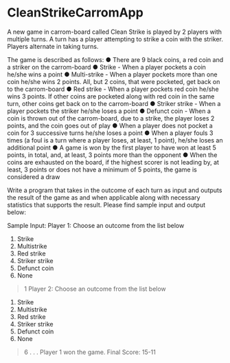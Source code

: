 # CleanStrikeCarromApp
A new game in carrom-board called Clean Strike is played by 2 players with multiple turns. A
turn has a player attempting to strike a coin with the striker. Players alternate in taking turns.

The game is described as follows:
● There are 9 black coins, a red coin and a striker on the carrom-board
● Strike - When a player pockets a coin he/she wins a point
● Multi-strike - When a player pockets more than one coin he/she wins 2 points. All, but 2
coins, that were pocketed, get back on to the carrom-board
● Red strike - When a player pockets red coin he/she wins 3 points. If other coins are
pocketed along with red coin in the same turn, other coins get back on to the
carrom-board
● Striker strike - When a player pockets the striker he/she loses a point
● Defunct coin - When a coin is thrown out of the carrom-board, due to a strike, the player
loses 2 points, and the coin goes out of play
● When a player does not pocket a coin for 3 successive turns he/she loses a point
● When a player fouls 3 times (a foul is a turn where a player loses, at least, 1 point),
he/she loses an additional point
● A game is won by the first player to have won at least 5 points, in total, and, at least, 3
points more than the opponent
● When the coins are exhausted on the board, if the highest scorer is not leading by, at
least, 3 points or does not have a minimum of 5 points, the game is considered a draw


Write a program that takes in the outcome of each turn as input and outputs the result of the
game as and when applicable along with necessary statistics that supports the result. Please
find sample input and output below:

Sample Input:
Player 1: Choose an outcome from the list below
1. Strike
2. Multistrike
3. Red strike
4. Striker strike
5. Defunct coin
6. None
> 1
Player 2: Choose an outcome from the list below
1. Strike
2. Multistrike
3. Red strike
4. Striker strike
5. Defunct coin
6. None
> 6
.
.
.
Player 1 won the game. Final Score: 15-11
